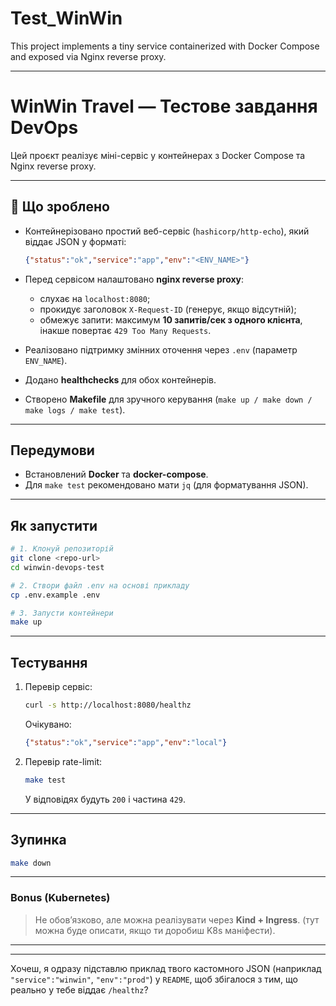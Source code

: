 # Test_WinWin
This project implements a tiny service containerized with Docker Compose and exposed via Nginx reverse proxy.

---

# WinWin Travel — Тестове завдання DevOps

Цей проєкт реалізує міні-сервіс у контейнерах з Docker Compose та Nginx reverse proxy.

---

## 📌 Що зроблено

* Контейнерізовано простий веб-сервіс (`hashicorp/http-echo`), який віддає JSON у форматі:

  ```json
  {"status":"ok","service":"app","env":"<ENV_NAME>"}
  ```
* Перед сервісом налаштовано **nginx reverse proxy**:

  * слухає на `localhost:8080`;
  * прокидує заголовок `X-Request-ID` (генерує, якщо відсутній);
  * обмежує запити: максимум **10 запитів/сек з одного клієнта**, інакше повертає `429 Too Many Requests`.
* Реалізовано підтримку змінних оточення через `.env` (параметр `ENV_NAME`).
* Додано **healthchecks** для обох контейнерів.
* Створено **Makefile** для зручного керування (`make up / make down / make logs / make test`).

---

## Передумови

* Встановлений **Docker** та **docker-compose**.
* Для `make test` рекомендовано мати `jq` (для форматування JSON).

---

## Як запустити

```bash
# 1. Клонуй репозиторій
git clone <repo-url>
cd winwin-devops-test

# 2. Створи файл .env на основі прикладу
cp .env.example .env

# 3. Запусти контейнери
make up
```

---

## Тестування

1. Перевір сервіс:

   ```bash
   curl -s http://localhost:8080/healthz
   ```

   Очікувано:

   ```json
   {"status":"ok","service":"app","env":"local"}
   ```

2. Перевір rate-limit:

   ```bash
   make test
   ```

   У відповідях будуть `200` і частина `429`.

---

##  Зупинка

```bash
make down
```

---

### Bonus (Kubernetes)

> Не обов’язково, але можна реалізувати через **Kind + Ingress**.
> (тут можна буде описати, якщо ти доробиш K8s маніфести).

---

---




Хочеш, я одразу підставлю приклад твого кастомного JSON (наприклад `"service":"winwin"`, `"env":"prod"`) у `README`, щоб збігалося з тим, що реально у тебе віддає `/healthz`?
